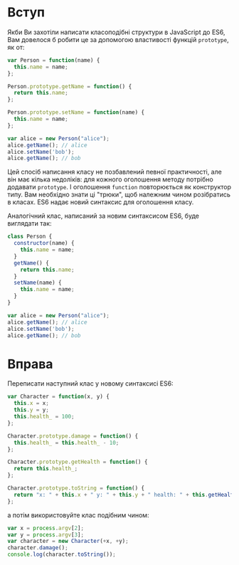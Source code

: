# Вступ
Якби Ви захотіли написати класоподібні структури в JavaScript до ES6, Вам довелося б робити це за допомогою властивості функцій `prototype`, як от:

```javascript
var Person = function(name) {
  this.name = name;
};

Person.prototype.getName = function() {
  return this.name;
};

Person.prototype.setName = function(name) {
  this.name = name;
};

var alice = new Person("alice");
alice.getName(); // alice
alice.setName('bob');
alice.getName(); // bob
```

Цей спосіб написання класу не позбавлений певної практичності, 
але він має кілька недоліків: для кожного оголошення методу потрібно 
додавати `prototype`. І оголошення `function` повторюється як 
конструктор типу. Вам необхідно знати ці "трюки", щоб належним чином 
розібратись в класах. ES6 надає новий синтаксис для оголошення класу.

Аналогічний клас, написаний за новим синтаксисом ES6, буде виглядати так:

```javascript
class Person {
  constructor(name) {
    this.name = name;
  }
  getName() {
    return this.name;
  }
  setName(name) {
    this.name = name;
  }
}

var alice = new Person("alice");
alice.getName(); // alice
alice.setName('bob');
alice.getName(); // bob
```

# Вправа

Переписати наступний клас у новому синтаксисі ES6:

```javascript
var Character = function(x, y) {
  this.x = x;
  this.y = y;
  this.health_ = 100;
};

Character.prototype.damage = function() {
  this.health_ = this.health_ - 10;
};

Character.prototype.getHealth = function() {
  return this.health_;
};

Character.prototype.toString = function() {
  return "x: " + this.x + " y: " + this.y + " health: " + this.getHealth();
};
```

а потім використовуйте клас подібним чином:

```javascript
var x = process.argv[2];
var y = process.argv[3];
var character = new Character(+x, +y);
character.damage();
console.log(character.toString());
```

